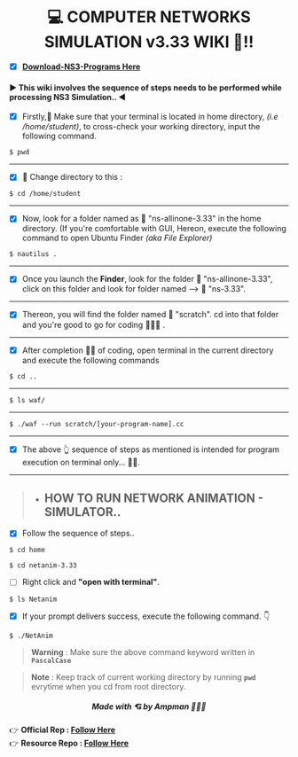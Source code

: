 
<h1 align="center">💻 COMPUTER NETWORKS SIMULATION v3.33 WIKI 📝!!</h1>

- [x] **[Download-NS3-Programs Here](https://amppmann.github.io/CN-Lab-Simulation/CN%20Lab%20MSE-Git/NS-3%20Programs.pdf)**


<div>
<h4>▶ This wiki involves the sequence of steps needs to be performed while processing NS3 Simulation.. ◀</h4>
</div>

- [x] Firstly,📝 Make sure that your terminal is located in home directory, *(i.e /home/student)*, to cross-check your working directory, input the following command.


```
$ pwd
```
<hr>

- [x] 📁 Change directory to this :

```
$ cd /home/student
```
<hr>

- [x]  Now, look for a folder named as 📁 "ns-allinone-3.33" in the home directory. (If you're comfortable with GUI, Hereon, execute the following command to open Ubuntu Finder *(aka File Explorer)*

```
$ nautilus .
```
<hr>

- [x] Once you launch the **Finder**, look for the folder 📁 "ns-allinone-3.33", click on this folder and look for folder named --> 📁 "ns-3.33".
<hr>

- [x] Thereon, you will find the folder named 📁 "scratch". cd into that folder and you're good to go for coding 👨🏻‍💻 .
<hr>

- [x] After completion 👍🏻 of coding, open terminal in the current directory and execute the following commands  
```
$ cd ..
```
<hr>

```
$ ls waf/
```
<hr>


```
$ ./waf --run scratch/[your-program-name].cc
```
<hr>

- [x] The above 👆 sequence of steps as mentioned is intended for program execution on terminal only... 🙆‍♀️.
<hr>

> - ## HOW TO RUN NETWORK ANIMATION - SIMULATOR..

- [x] Follow the sequence of steps..

```
$ cd home
```

```
$ cd netanim-3.33
```

 - [ ] Right click and **"open with terminal"**.

```
$ ls Netanim
```

- [x] If your prompt delivers success, execute the following command. 👇

```
$ ./NetAnim
```

> **Warning** : Make sure the above command keyword written in **`PascalCase`**

> **Note** : Keep track of current working directory by running **`pwd`** evrytime when you cd from root directory.

<div>
<h5 align="center">Made with 💘 by Ampman 👨🏻‍💻 </h5>
</div>

👉 **Official Rep   : [Follow Here](https://github.com/sachindsilva16)**
<br>
👉 **Resource Repo :  [Follow Here](https://github.com/amppmann)**




